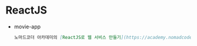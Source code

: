 # ReactJS



* movie-app

  ```markdown
  노마드코더 아카데미의 [ReactJS로 웹 서비스 만들기](https://academy.nomadcoders.co/p/reactjs-fundamentals)
  ```


